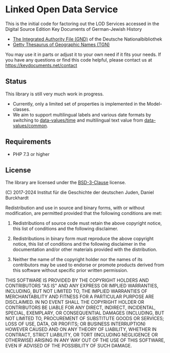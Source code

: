 Linked Open Data Service
========================

This is the initial code for factoring out the LOD Services
accessed in the Digital Source Edition Key Documents of German-Jewish History

* [The Integrated Authority File (GND)](https://www.dnb.de/EN/Professionell/Standardisierung/GND/gnd_node.html)
    of the Deutsche Nationalbibliothek
* [Getty Thesaurus of Geographic Names (TGN)](https://www.getty.edu/research/tools/vocabularies/)

You may use it in parts or adjust it to your own need if it fits your needs.
If you have any questions or find this code helpful, please contact us at
    https://keydocuments.net/contact

Status
------
This library is still very much work in progress.

* Currently, only a limited set of properties is implemented in the Model-classes.
* We aim to support multilingual labels and various date formats by switching to [data-values/time](https://packagist.org/packages/data-values/time) and multilingual text value from [data-values/common](https://packagist.org/packages/data-values/common).

Requirements
------------

* PHP 7.3 or higher

License
-------
The library are licensed under the [BSD-3-Clause] license.

(C) 2017-2024 Institut für die Geschichte der deutschen Juden,
    Daniel Burckhardt

Redistribution and use in source and binary forms, with or without modification, are permitted provided that the following conditions are met:

1. Redistributions of source code must retain the above copyright notice, this list of conditions and the following disclaimer.

2. Redistributions in binary form must reproduce the above copyright notice, this list of conditions and the following disclaimer in the documentation and/or other materials provided with the distribution.

3. Neither the name of the copyright holder nor the names of its contributors may be used to endorse or promote products derived from this software without specific prior written permission.

THIS SOFTWARE IS PROVIDED BY THE COPYRIGHT HOLDERS AND CONTRIBUTORS "AS IS" AND ANY EXPRESS OR IMPLIED WARRANTIES, INCLUDING, BUT NOT LIMITED TO, THE IMPLIED WARRANTIES OF MERCHANTABILITY AND FITNESS FOR A PARTICULAR PURPOSE ARE DISCLAIMED. IN NO EVENT SHALL THE COPYRIGHT HOLDER OR CONTRIBUTORS BE LIABLE FOR ANY DIRECT, INDIRECT, INCIDENTAL, SPECIAL, EXEMPLARY, OR CONSEQUENTIAL DAMAGES (INCLUDING, BUT NOT LIMITED TO, PROCUREMENT OF SUBSTITUTE GOODS OR SERVICES; LOSS OF USE, DATA, OR PROFITS; OR BUSINESS INTERRUPTION) HOWEVER CAUSED AND ON ANY THEORY OF LIABILITY, WHETHER IN CONTRACT, STRICT LIABILITY, OR TORT (INCLUDING NEGLIGENCE OR OTHERWISE) ARISING IN ANY WAY OUT OF THE USE OF THIS SOFTWARE, EVEN IF ADVISED OF THE POSSIBILITY OF SUCH DAMAGE.

[BSD-3-Clause]:https://www.opensource.org/licenses/BSD-3-Clause
